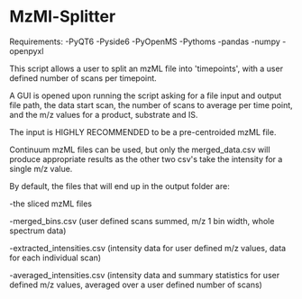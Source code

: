 # MzMl-Splitter

Requirements:
-PyQT6
-Pyside6
-PyOpenMS
-Pythoms
-pandas
-numpy
-openpyxl


This script allows a user to split an mzML file into 'timepoints', with a user defined number of scans per timepoint.

A GUI is opened upon running the script asking for a file input and output file path, the data start scan, the number of scans to average per time point, and the m/z values for a product, substrate and IS.

The input is HIGHLY RECOMMENDED to be a pre-centroided mzML file.  

Continuum mzML files can be used, but only the merged_data.csv will produce appropriate results as the other two csv's take the intensity for a single m/z value.

By default, the files that will end up in the output folder are:

-the sliced mzML files

-merged_bins.csv (user defined scans summed, m/z 1 bin width, whole spectrum data)

-extracted_intensities.csv (intensity data for user defined m/z values, data for each individual scan)

-averaged_intensities.csv (intensity data and summary statistics for user defined m/z values, averaged over a user defined number of scans)
